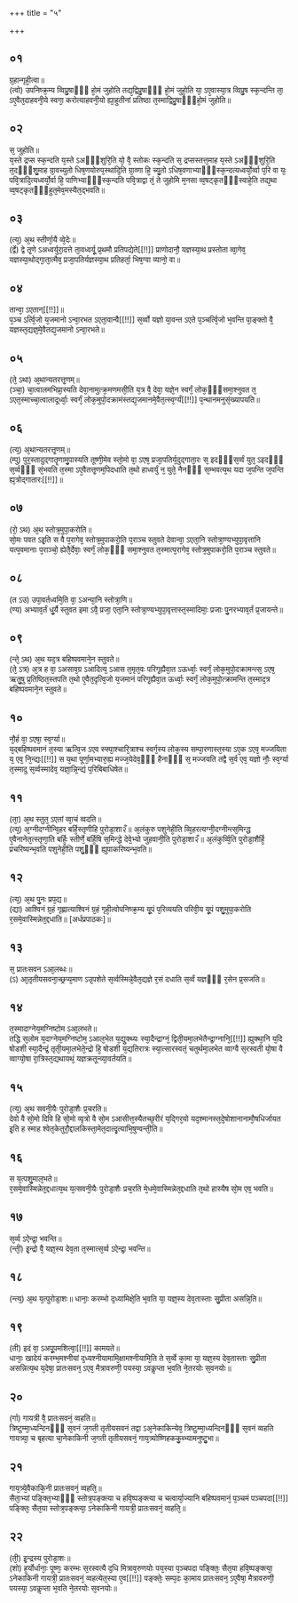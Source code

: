 +++
title = "५"

+++
## ०१
ग्र᳘हान्गृही᳘त्वा॥  
(त्वो) उपनिष्क्र᳘म्य व्विप्रु᳘षाᳫँ᳭ हो᳘मं जुहोति तद्य᳘द्विप्रु᳘षाᳫँ᳭ हो᳘मं जुहो᳘ति या᳘ ऽए᳘वास्या᳘त्र व्विप्रु᳘ष स्क᳘न्दन्ति ता᳘ ऽए᳘वैत᳘दाहवनी᳘ये स्वगा᳘ करोत्याहवनी᳘यो ह्या᳘हुतीनां प्रतिष्ठा त᳘स्माद्विप्रु᳘षाᳫँ᳭हो᳘मं जुहोति॥  
## ०२
स᳘ जुहोति॥  
य᳘स्ते द्रप्स स्क᳘न्दति य᳘स्ते ऽअᳫँ᳭शुरि᳘ति यो᳘ वै᳘ स्तोकः स्क᳘न्दति स᳘ द्रप्सस्तत्त᳘माह य᳘स्ते ऽअᳫँ᳭शुरि᳘ति त᳘दᳫँ᳭शु᳘माह ग्रा᳘वच्युतो धिष᳘णयोरुप᳘स्थादि᳘ति ग्रा᳘व्णा हि᳘ च्यु᳘तो ऽधिष᳘वणाभ्याᳫँ᳭स्क᳘न्दत्यध्वर्यो᳘र्व्वा प᳘रि वा यः᳘ पवि᳘त्रादि᳘त्यध्वर्यो᳘र्वा हि᳘ पाणिभ्याᳫँ᳭स्क᳘न्दति पवि᳘त्राद्वा तं᳘ ते जुहोमि म᳘नसा व्व᳘षट्कृतᳫँ᳭स्वाहे᳘ति तद्य᳘था व्व᳘षट्कृतᳫँ᳭हुत᳘मेव᳘मस्यैत᳘द्भवति॥  
## ०३
(त्य᳘) अ᳘थ स्तीर्णा᳘यै व्वे᳘देः॥  
(र्द्वे) द्वे तृ᳘णे ऽअध्वर्युरा᳘दत्ते ता᳘वध्वर्यू᳘ प्र᳘थमौ प्रतिपद्येते[[!!]] प्राणोदानौ᳘ यज्ञस्या᳘थ प्रस्तोता व्वा᳘गेव᳘ यज्ञस्या᳘थोद्गा᳘ता᳘त्मैव᳘ प्रजा᳘पतिर्यज्ञस्या᳘थ प्रतिहर्ता᳘ भिष᳘ग्वा व्यानो᳘ वा॥  
## ०४
तान्वा᳘ ऽएतान्[[!!]]॥  
प᳘ञ्च ऽर्त्वि᳘जो य᳘जमानो ऽन्वा᳘रभत ऽएता᳘वान्वै[[!!]] स᳘र्व्वो यज्ञो या᳘वन्त ऽएते प᳘ञ्चर्त्वि᳘जो भ᳘वन्ति पा᳘ङ्क्तो वै᳘ यज्ञस्त᳘द्यज्ञ᳘मे᳘वैतद्य᳘जमानो ऽन्वा᳘रभते॥  
## ०५
(ते᳘ ऽथा) अ᳘थान्यतरत्तृ᳘णम्॥  
(ञ्चा᳘) चा᳘त्वालमभिप्रा᳘स्यति देवा᳘नामुत्क्र᳘मणमसी᳘ति य᳘त्र वै᳘ देवा᳘ यज्ञे᳘न स्वर्गं᳘ लोक᳘ᳫँ᳘समा᳘श्नुवत त᳘ ऽएत᳘स्माच्चा᳘त्वालादूर्ध्वाः᳘ स्वर्गं᳘ लोक᳘मुपो᳘दक्रामंस्तद्य᳘जमानमे᳘वैत᳘त्स्व᳘र्ग्यं[[!!]] प᳘न्थानमनुसं᳘ख्यापयति॥  
## ०६
(त्य᳘) अ᳘थान्यतरत्तृ᳘णम्॥  
(म्पु) पुर᳘स्तादुद्गातॄणामु᳘पास्यति तूष्णी᳘मेव स्तो᳘मो वा᳘ ऽएष᳘ प्रजा᳘पतिर्य᳘दुद्गाता᳘रः स᳘ इदᳫं᳭स᳘र्व्वं युत᳘ ऽइदᳫं᳭ स᳘र्व्वᳫं᳭ सं᳘भवति त᳘स्मा ऽए᳘वैतत्तृ᳘णम᳘पिदधाति त᳘थो हाध्वर्युं न᳘ युते᳘ नैनᳫं᳭ स᳘म्भवत्य᳘थ यदा ज᳘पन्ति ज᳘पन्ति ह्य᳘त्रोद्गातारः[[!!]]॥  
## ०७
(रो᳘ ऽथ) अ᳘थ स्तोत्र᳘मुपा᳘करोति॥  
सो᳘मः पवत ऽइ᳘ति स वै प᳘रागेव᳘ स्तोत्र᳘मुपाकरो᳘ति प᳘राञ्च स्तुवते देवान्वा᳘ ऽएता᳘नि स्तोत्रा᳘ण्यभ्युपा᳘वृत्तानि यत्प᳘वमानाः प᳘राञ्चो᳘ ह्येतै᳘र्देवाः᳘ स्वर्गं᳘ लोक᳘ᳫं᳘ समा᳘श्नुवत त᳘स्मात्प᳘रागेव᳘ स्तोत्र᳘मुपाकरो᳘ति प᳘राञ्च स्तुवते॥  
## ०८
(त ऽउ) उपा᳘वर्तध्वमि᳘ति वा᳘ ऽअन्या᳘नि स्तोत्रा᳘णि॥  
(ण्य) अभ्याव᳘र्तं धु᳘र्यै स्तुवत इमा ऽवै᳘ प्रजा᳘ एता᳘नि स्तोत्रा᳘ण्यभ्युपा᳘वृत्तास्त᳘स्मादिमाः᳘ प्रजाः पु᳘नरभ्याव᳘र्तं प्र᳘जायन्ते॥  
## ०९
(न्ते᳘ ऽथ) अ᳘थ यद᳘त्र बहिष्पवमाने᳘न स्तुवते॥  
(ते᳘ ऽत्र) अ᳘त्र ह वा᳘ ऽअसाव᳘ग्र ऽआदित्य᳘ ऽआस त᳘मृत᳘वः परिगृ᳘ह्यैवा᳘त ऽऊर्ध्वाः᳘ स्वर्गं᳘ लोक᳘मुपो᳘दक्रामन्त्स᳘ ऽएष᳘ ऋतु᳘षु प्र᳘तिष्ठित᳘स्तपति त᳘थो ए᳘वैत᳘दृत्वि᳘जो य᳘जमानं परिगृ᳘ह्यैवा᳘त ऊर्ध्वाः᳘ स्वर्गं᳘ लोक᳘मुपो᳘त्क्रामन्ति त᳘स्माद᳘त्र बहिष्पवमाने᳘न स्तुवते॥  
## १०
नौ᳘र्ह वा᳘ ऽएषा᳘ स्व᳘र्ग्या॥  
य᳘द्बहिष्पवमानं त᳘स्या ऋत्वि᳘ज ऽएव स्फ्या᳘श्चारि᳘त्राश्च स्वर्ग᳘स्य लोक᳘स्य सम्पा᳘रणास्त᳘स्या ऽए᳘क ऽएव᳘ मज्जयिता य᳘ एव᳘ नि᳘न्द्यः[[!!]] स य᳘था पूर्णा᳘मभ्यारु᳘ह्य मज्ज᳘येदेव᳘ᳫं᳘ हैनाᳫं᳭ स᳘ मज्जयति तद्वै स᳘र्व एव᳘ यज्ञो नौः᳘ स्व᳘र्ग्या त᳘स्मादु स᳘र्व्वस्मादेव᳘ यज्ञा᳘न्नि᳘न्द्यं प᳘रिबिबाधिषेत॥  
## ११
(ता᳘) अ᳘थ स्तुत᳘ ऽएतां व्वा᳘चं व्वदति॥  
(त्य᳘) अ᳘ग्नीदग्नीन्वि᳘हर बर्हि᳘स्तृणीहि पुरोडा᳘शा२ँ॥ अ᳘लंकुरु पशुनेही᳘ति व्वि᳘हरत्यग्नी᳘दग्नीन्त्स᳘मिन्द्ध ए᳘वैनानेत᳘त्स्तृणा᳘ति बर्हिः᳘ स्तीर्णे᳘ बर्हि᳘षि स᳘मिन्द्धे देवे᳘भ्यो जुहवानी᳘ति पुरोडा᳘शा२ँ॥ अ᳘लंकुर्व्वि᳘ति पुरोडा᳘शैर्हि᳘ प्रचरिष्यन्भ᳘वति पशुनेही᳘ति पशु᳘ᳫं᳘ ह्युपाकरिष्यन्भ᳘वति॥  
## १२
(त्य᳘) अ᳘थ पु᳘नः प्रप᳘द्य॥  
(द्या) आश्विनं ग्र᳘हं गृह्णात्याश्विनं ग्र᳘हं गृही᳘त्वोपनिष्क्र᳘म्य यू᳘पं प᳘रिव्ययति परिवी᳘य यू᳘पं पशु᳘मुपा᳘करोति र᳘समे᳘वास्मिन्नेत᳘द्दधाति॥ [अर्धप्रपाठकः]॥  
## १३
स᳘ प्रातःसवन ऽआ᳘लब्धः॥  
(ऽ) आ᳘तृतीयसवना᳘च्छ्रप्य᳘माण ऽउ᳘पशेते स᳘र्व्वस्मिन्ने᳘वैत᳘द्यज्ञे र᳘सं दधाति स᳘र्व्वं यज्ञᳫं᳭ र᳘सेन प्र᳘सजति॥  
## १४
त᳘स्मादाग्नेय᳘मग्निष्टोम ऽआ᳘लभते॥  
तद्धि स᳘लोम य᳘दाग्नेय᳘मग्निष्टोम᳘ ऽआल᳘भेत य᳘द्यु᳘क्थ्यः स्या᳘दैन्द्राग्नं᳘ द्विती᳘यमा᳘लभेतैन्द्रा᳘ग्नानि᳘[[!!]] ह्युक्था᳘नि य᳘दि षोडशी स्या᳘दैन्द्रं᳘ तृती᳘यमा᳘लभेते᳘न्द्रो हि᳘ षोडशी य᳘द्यतिरात्रः स्या᳘त्सारस्वतं᳘ चतुर्थमा᳘लभेत व्वाग्वै स᳘रस्वती यो᳘षा वै व्वाग्यो᳘षा रा᳘त्रिस्त᳘द्यथायथं᳘ यज्ञक्रतून्व्या᳘वर्तयति॥  
## १५
(त्य᳘) अ᳘थ सवनी᳘यैः पुरोडा᳘शैः प्र᳘चरति॥  
देवो वै सो᳘मो दिवि हि सो᳘मो व्वृत्रो वै सो᳘म ऽआसीत्त᳘स्यैतच्छ᳘रीरं य᳘द्गिर᳘यो यद᳘श्मानस्त᳘दे᳘षोशानानामौ᳘षधिर्जायत इ᳘ति ह स्माह श्वेत᳘केतुरौ᳘द्दालकिस्ता᳘मेत᳘दात्दृ᳘त्याभि᳘षुण्वन्ती᳘ति॥  
## १६
स य᳘त्पशु᳘माल᳘भते॥  
र᳘समे᳘वास्मिन्नेत᳘द्दधात्य᳘थ य᳘त्सवनी᳘यैः पुरोडा᳘शैः प्रच᳘रति मे᳘धमे᳘वास्मिन्नेत᳘द्दधाति त᳘थो हास्यैष सो᳘म एव᳘ भवति॥  
## १७
स᳘र्व्व ऽऐन्द्रा᳘ भवन्ति॥  
(न्ती᳘) इ᳘न्द्रो वै᳘ यज्ञ᳘स्य देव᳘ता त᳘स्मात्स᳘र्व्व ऽऐन्द्रा᳘ भवन्ति॥  
## १८
(न्त्य᳘) अ᳘थ य᳘त्पुरोडा᳘शः॥ 
धानाः᳘ करम्भो द᳘ध्यामिक्षे᳘ति भ᳘वति या᳘ यज्ञ᳘स्य देव᳘तास्ताः सु᳘प्रीता असन्नि᳘ति॥  
## १९
(ती) इदं वा᳘ ऽअपू᳘पमशित्वा᳘[[!!]] कामयते॥  
धानाः᳘ खादेयं करम्भ᳘मश्नीयां द᳘ध्यश्नीयामामि᳘क्षामश्नीयामि᳘ति ते स᳘र्व्वे का᳘मा या᳘ यज्ञ᳘स्य देव᳘तास्ताः सु᳘प्रीता असन्नित्य᳘थ य᳘देषा᳘ प्रातःसवन᳘ ऽएव᳘ मैत्रावरुणी᳘ पयस्या᳘ ऽवकॢप्ता भ᳘वति ने᳘तरयोः स᳘वनयोः॥  
## २०
(र्गा) गायत्री वै᳘ प्रातःसवनं᳘ व्वहति॥  
त्रिष्टुम्मा᳘ध्यन्दिनᳫँ᳭ स᳘वनं ज᳘गती तृतीयसवनं तद्वा ऽअ᳘नेकाकिन्येव᳘ त्रिष्टुम्मा᳘ध्यन्दिनᳫँ᳭ स᳘वनं व्वहति गायत्र्या᳘ च बृहत्या चा᳘नेकाकिनी ज᳘गती तृतीयसवनं᳘ गाय᳘त्र्योष्णिहककु᳘ब्भ्यामनुष्टु᳘भा॥  
## २१
गाय᳘त्र्ये᳘वैकाकि᳘नी प्रातःसवनं᳘ व्वहति᳘॥  
सैता᳘भ्यां पङ्क्ति᳘भ्याᳫँ᳭ स्तोत्र᳘पङ्क्त्या च हवि᳘ष्पङ्क्त्या च चत्वार्या᳘ज्यानि बहिष्पवमानं᳘ प᳘ञ्चमं पञ्चपदा[[!!]] पङ्क्तिः᳘ सैत᳘या स्तोत्र᳘पङ्क्त्या᳘ ऽनेकाकिनी गायत्री᳘ प्रातःसवनं᳘ व्वहति᳘॥  
## २२
(ती᳘) इ᳘न्द्रस्य पुरोडा᳘शः॥  
(शो) ह᳘र्योर्धानाः᳘ पूष्णः᳘ करम्भः स᳘रस्वत्यै द᳘धि मित्राव᳘रुणयोः पय᳘स्या प᳘ञ्चपदा पङ्क्तिः᳘ सैत᳘या हवि᳘ष्पङ्क्त्या᳘ ऽनेकाकिनी गायत्री᳘ प्रातःसवनं᳘ व्वहत्येत᳘स्या ए᳘व[[!!]] पङ्क्तेः᳘ सम्प᳘दः का᳘माय प्रातःसवन᳘ ऽए᳘वैषा᳘ मैत्रावरुणी᳘ पयस्या᳘ ऽवकॢप्ता भ᳘वति ने᳘तरयोः स᳘वनयोः॥  
